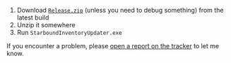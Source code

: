 1. Download [`Release.zip`](https://github.com/VariableVixen/StarboundInventoryUpdater/releases/latest/download/Release.zip) (unless you need to debug something) from the latest build
2. Unzip it somewhere
3. Run `StarboundInventoryUpdater.exe`

If you encounter a problem, please [open a report on the tracker](https://github.com/VariableVixen/StarboundInventoryUpdater/issues/new) to let me know.
